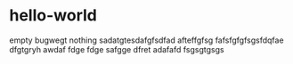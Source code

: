 # hello-world
empty bugwegt nothing
sadatgtesdafgfsdfad
afteffgfsg
fafsfgfgfsgsfdqfae
dfgtgryh
awdaf
fdge
fdge
safgge
dfret
adafafd
fsgsgtgsgs

